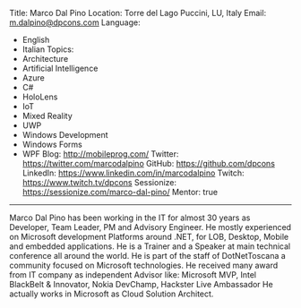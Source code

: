 Title: Marco Dal Pino
Location: Torre del Lago Puccini, LU, Italy
Email: m.dalpino@dpcons.com
Language:
  - English
  - Italian
Topics:
  - Architecture
  - Artificial Intelligence
  - Azure
  - C#
  - HoloLens
  - IoT
  - Mixed Reality
  - UWP
  - Windows Development
  - Windows Forms
  - WPF
Blog: http://mobileprog.com/
Twitter: https://twitter.com/marcodalpino
GitHub: https://github.com/dpcons
LinkedIn: https://www.linkedin.com/in/marcodalpino
Twitch: https://www.twitch.tv/dpcons
Sessionize: https://sessionize.com/marco-dal-pino/
Mentor: true
---
Marco Dal Pino has been working in the IT for almost 30 years as Developer, Team Leader, PM and Advisory Engineer.
He mostly experienced on Microsoft development Platforms around .NET, for LOB, Desktop, Mobile and embedded applications.
He is a Trainer and a Speaker at main technical conference all around the world.
He is part of the staff of DotNetToscana a community focused on Microsoft technologies.
He received many award from IT company as independent Advisor like:
Microsoft MVP, Intel BlackBelt & Innovator, Nokia DevChamp, Hackster Live Ambassador
He actually works in Microsoft as Cloud Solution Architect.
